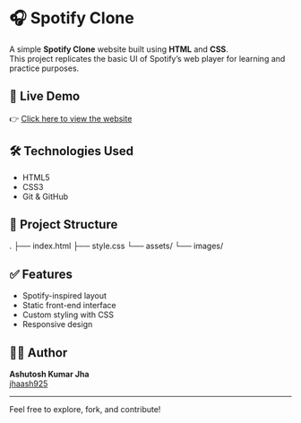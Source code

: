 # 🎧 Spotify Clone

A simple **Spotify Clone** website built using **HTML** and **CSS**.  
This project replicates the basic UI of Spotify’s web player for learning and practice purposes.

## 🚀 Live Demo

👉 [Click here to view the website](https://jhaash925.github.io/Spotify-Clone/)

## 🛠️ Technologies Used

- HTML5  
- CSS3  
- Git & GitHub

## 📁 Project Structure
.
├── index.html
├── style.css
└── assets/
└── images/
## ✅ Features

- Spotify-inspired layout
- Static front-end interface
- Custom styling with CSS
- Responsive design

## 🙋‍♂️ Author

**Ashutosh Kumar Jha**  
[jhaash925](https://github.com/jhaash925)

---

Feel free to explore, fork, and contribute!

